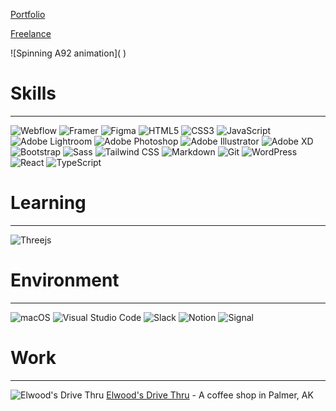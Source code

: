 
[Portfolio](https://www.tombeadie.com/)

[Freelance](https://www.atomic82.com/)

![Spinning A92 animation](<script type="module" src="https://unpkg.com/@splinetool/viewer@0.9.455/build/spline-viewer.js"></script>
<spline-viewer url="https://prod.spline.design/odWliKtBV5sCCPe8/scene.splinecode"></spline-viewer>)


# Skills
----
![Webflow](https://a11ybadges.com/badge?logo=webflow)
![Framer](https://a11ybadges.com/badge?logo=framer)
![Figma](https://a11ybadges.com/badge?logo=figma)
![HTML5](https://a11ybadges.com/badge?logo=html5)
![CSS3](https://a11ybadges.com/badge?logo=css3)
![JavaScript](https://a11ybadges.com/badge?logo=javascript)
![Adobe Lightroom](https://a11ybadges.com/badge?logo=adobelightroom)
![Adobe Photoshop](https://a11ybadges.com/badge?logo=adobephotoshop)
![Adobe Illustrator](https://a11ybadges.com/badge?logo=adobeillustrator)
![Adobe XD](https://a11ybadges.com/badge?logo=adobexd)
![Bootstrap](https://a11ybadges.com/badge?logo=bootstrap)
![Sass](https://a11ybadges.com/badge?logo=sass)
![Tailwind CSS](https://a11ybadges.com/badge?logo=tailwindcss)
![Markdown](https://img.shields.io/badge/markdown-%23000000.svg?style=for-the-badge&logo=markdown&logoColor=white)
![Git](https://img.shields.io/badge/git-%23F05033.svg?style=for-the-badge&logo=git&logoColor=white)
![WordPress](https://a11ybadges.com/badge?logo=wordpress)
![React](https://a11ybadges.com/badge?logo=react)
![TypeScript](https://img.shields.io/badge/typescript-%23007ACC.svg?style=for-the-badge&logo=typescript&logoColor=white)

# Learning
----
![Threejs](https://img.shields.io/badge/threejs-black?style=for-the-badge&logo=three.js&logoColor=white)

# Environment
----
![macOS](https://img.shields.io/badge/mac%20os-000000?style=for-the-badge&logo=macos&logoColor=F0F0F0)
![Visual Studio Code](https://img.shields.io/badge/Visual%20Studio%20Code-0078d7.svg?style=for-the-badge&logo=visual-studio-code&logoColor=white)
![Slack](https://a11ybadges.com/badge?logo=slack)
![Notion](https://a11ybadges.com/badge?logo=notion)
![Signal](https://a11ybadges.com/badge?logo=signal)

# Work
----
![Elwood's Drive Thru](https://github.com/Atomic82/Atomic82/assets/91224202/895dcfae-0c59-4fc9-a35e-9e5d71983fa9)
 [Elwood's Drive Thru](https://www.elwoodsdrivethru.com/)  - A coffee shop in Palmer, AK


